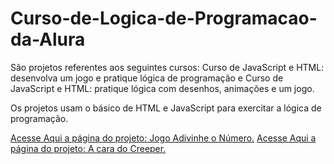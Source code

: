 # Curso-de-Logica-de-Programacao-da-Alura
<p>
    São projetos referentes aos seguintes cursos:
    Curso de JavaScript e HTML: desenvolva um jogo e pratique lógica de programação e Curso de JavaScript e HTML: pratique lógica com desenhos, animações e um jogo.
</p>
<p>
    Os projetos usam o básico de HTML e JavaScript para exercitar a lógica de programação.
</p>
<a href="https://matheuslmarchetti.github.io/Curso-de-Logica-de-Programacao-da-Alura/Jogo-Adivinhe-Numero/index.html" target="_blank" rel="noopener noreferrer">Acesse Aqui a página do projeto: Jogo Adivinhe o Número.</a>
<a href="https://matheuslmarchetti.github.io/Curso-de-Logica-de-Programacao-da-Alura/A-cara-do-Creeper/index.html" target="_blank" rel="noopener noreferrer">Acesse Aqui a página do projeto: A cara do Creeper.</a>